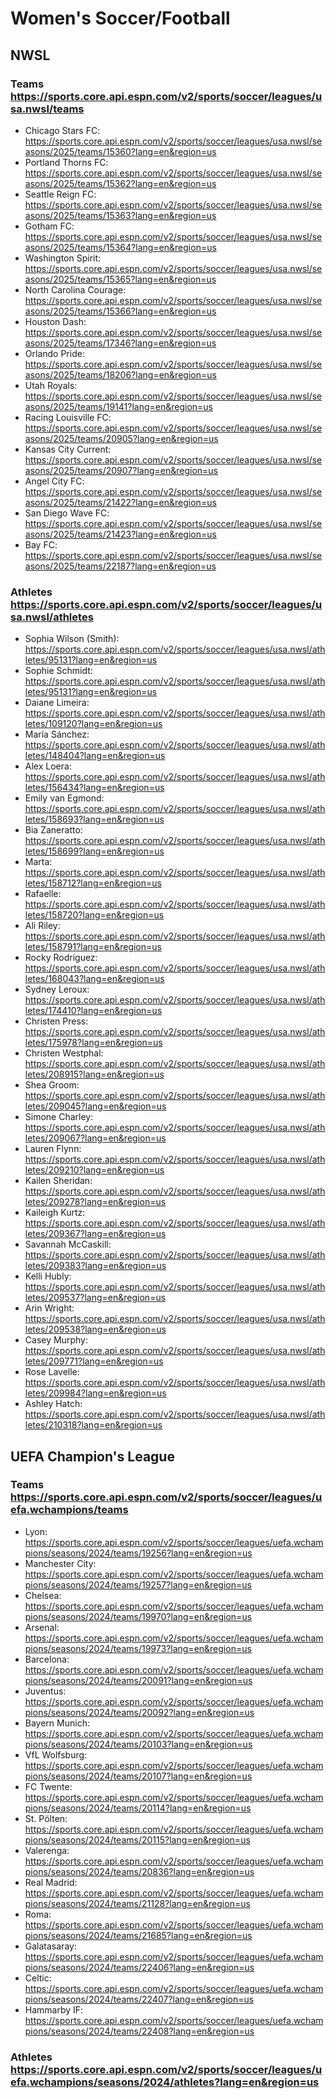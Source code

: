

# Women's Soccer/Football

## NWSL 

### Teams https://sports.core.api.espn.com/v2/sports/soccer/leagues/usa.nwsl/teams
- Chicago Stars FC: https://sports.core.api.espn.com/v2/sports/soccer/leagues/usa.nwsl/seasons/2025/teams/15360?lang=en&region=us
- Portland Thorns FC: https://sports.core.api.espn.com/v2/sports/soccer/leagues/usa.nwsl/seasons/2025/teams/15362?lang=en&region=us
- Seattle Reign FC: https://sports.core.api.espn.com/v2/sports/soccer/leagues/usa.nwsl/seasons/2025/teams/15363?lang=en&region=us
- Gotham FC: https://sports.core.api.espn.com/v2/sports/soccer/leagues/usa.nwsl/seasons/2025/teams/15364?lang=en&region=us
- Washington Spirit: https://sports.core.api.espn.com/v2/sports/soccer/leagues/usa.nwsl/seasons/2025/teams/15365?lang=en&region=us
- North Carolina Courage: https://sports.core.api.espn.com/v2/sports/soccer/leagues/usa.nwsl/seasons/2025/teams/15366?lang=en&region=us
- Houston Dash: https://sports.core.api.espn.com/v2/sports/soccer/leagues/usa.nwsl/seasons/2025/teams/17346?lang=en&region=us
- Orlando Pride: https://sports.core.api.espn.com/v2/sports/soccer/leagues/usa.nwsl/seasons/2025/teams/18206?lang=en&region=us
- Utah Royals: https://sports.core.api.espn.com/v2/sports/soccer/leagues/usa.nwsl/seasons/2025/teams/19141?lang=en&region=us
- Racing Louisville FC: https://sports.core.api.espn.com/v2/sports/soccer/leagues/usa.nwsl/seasons/2025/teams/20905?lang=en&region=us
- Kansas City Current: https://sports.core.api.espn.com/v2/sports/soccer/leagues/usa.nwsl/seasons/2025/teams/20907?lang=en&region=us
- Angel City FC: https://sports.core.api.espn.com/v2/sports/soccer/leagues/usa.nwsl/seasons/2025/teams/21422?lang=en&region=us
- San Diego Wave FC: https://sports.core.api.espn.com/v2/sports/soccer/leagues/usa.nwsl/seasons/2025/teams/21423?lang=en&region=us
- Bay FC: https://sports.core.api.espn.com/v2/sports/soccer/leagues/usa.nwsl/seasons/2025/teams/22187?lang=en&region=us

### Athletes https://sports.core.api.espn.com/v2/sports/soccer/leagues/usa.nwsl/athletes
- Sophia Wilson (Smith): https://sports.core.api.espn.com/v2/sports/soccer/leagues/usa.nwsl/athletes/95131?lang=en&region=us
- Sophie Schmidt: https://sports.core.api.espn.com/v2/sports/soccer/leagues/usa.nwsl/athletes/95131?lang=en&region=us
- Daiane Limeira: https://sports.core.api.espn.com/v2/sports/soccer/leagues/usa.nwsl/athletes/109120?lang=en&region=us
- María Sánchez: https://sports.core.api.espn.com/v2/sports/soccer/leagues/usa.nwsl/athletes/148404?lang=en&region=us
- Alex Loera: https://sports.core.api.espn.com/v2/sports/soccer/leagues/usa.nwsl/athletes/156434?lang=en&region=us
- Emily van Egmond: https://sports.core.api.espn.com/v2/sports/soccer/leagues/usa.nwsl/athletes/158693?lang=en&region=us
- Bia Zaneratto: https://sports.core.api.espn.com/v2/sports/soccer/leagues/usa.nwsl/athletes/158699?lang=en&region=us
- Marta: https://sports.core.api.espn.com/v2/sports/soccer/leagues/usa.nwsl/athletes/158712?lang=en&region=us
- Rafaelle: https://sports.core.api.espn.com/v2/sports/soccer/leagues/usa.nwsl/athletes/158720?lang=en&region=us
- Ali Riley: https://sports.core.api.espn.com/v2/sports/soccer/leagues/usa.nwsl/athletes/158791?lang=en&region=us
- Rocky Rodríguez: https://sports.core.api.espn.com/v2/sports/soccer/leagues/usa.nwsl/athletes/168043?lang=en&region=us
- Sydney Leroux: https://sports.core.api.espn.com/v2/sports/soccer/leagues/usa.nwsl/athletes/174410?lang=en&region=us
- Christen Press: https://sports.core.api.espn.com/v2/sports/soccer/leagues/usa.nwsl/athletes/175978?lang=en&region=us
- Christen Westphal: https://sports.core.api.espn.com/v2/sports/soccer/leagues/usa.nwsl/athletes/208915?lang=en&region=us
- Shea Groom: https://sports.core.api.espn.com/v2/sports/soccer/leagues/usa.nwsl/athletes/209045?lang=en&region=us
- Simone Charley: https://sports.core.api.espn.com/v2/sports/soccer/leagues/usa.nwsl/athletes/209067?lang=en&region=us
- Lauren Flynn: https://sports.core.api.espn.com/v2/sports/soccer/leagues/usa.nwsl/athletes/209210?lang=en&region=us
- Kailen Sheridan: https://sports.core.api.espn.com/v2/sports/soccer/leagues/usa.nwsl/athletes/209278?lang=en&region=us
- Kaileigh Kurtz: https://sports.core.api.espn.com/v2/sports/soccer/leagues/usa.nwsl/athletes/209367?lang=en&region=us
- Savannah McCaskill: https://sports.core.api.espn.com/v2/sports/soccer/leagues/usa.nwsl/athletes/209383?lang=en&region=us
- Kelli Hubly: https://sports.core.api.espn.com/v2/sports/soccer/leagues/usa.nwsl/athletes/209537?lang=en&region=us
- Arin Wright: https://sports.core.api.espn.com/v2/sports/soccer/leagues/usa.nwsl/athletes/209538?lang=en&region=us
- Casey Murphy: https://sports.core.api.espn.com/v2/sports/soccer/leagues/usa.nwsl/athletes/209771?lang=en&region=us
- Rose Lavelle: https://sports.core.api.espn.com/v2/sports/soccer/leagues/usa.nwsl/athletes/209984?lang=en&region=us
- Ashley Hatch: https://sports.core.api.espn.com/v2/sports/soccer/leagues/usa.nwsl/athletes/210318?lang=en&region=us


## UEFA Champion's League

### Teams https://sports.core.api.espn.com/v2/sports/soccer/leagues/uefa.wchampions/teams
- Lyon: https://sports.core.api.espn.com/v2/sports/soccer/leagues/uefa.wchampions/seasons/2024/teams/19256?lang=en&region=us
- Manchester City: https://sports.core.api.espn.com/v2/sports/soccer/leagues/uefa.wchampions/seasons/2024/teams/19257?lang=en&region=us
- Chelsea: https://sports.core.api.espn.com/v2/sports/soccer/leagues/uefa.wchampions/seasons/2024/teams/19970?lang=en&region=us
- Arsenal: https://sports.core.api.espn.com/v2/sports/soccer/leagues/uefa.wchampions/seasons/2024/teams/19973?lang=en&region=us
- Barcelona: https://sports.core.api.espn.com/v2/sports/soccer/leagues/uefa.wchampions/seasons/2024/teams/20091?lang=en&region=us
- Juventus: https://sports.core.api.espn.com/v2/sports/soccer/leagues/uefa.wchampions/seasons/2024/teams/20092?lang=en&region=us
- Bayern Munich: https://sports.core.api.espn.com/v2/sports/soccer/leagues/uefa.wchampions/seasons/2024/teams/20103?lang=en&region=us
- VfL Wolfsburg: https://sports.core.api.espn.com/v2/sports/soccer/leagues/uefa.wchampions/seasons/2024/teams/20107?lang=en&region=us
- FC Twente: https://sports.core.api.espn.com/v2/sports/soccer/leagues/uefa.wchampions/seasons/2024/teams/20114?lang=en&region=us
- St. Pölten: https://sports.core.api.espn.com/v2/sports/soccer/leagues/uefa.wchampions/seasons/2024/teams/20115?lang=en&region=us
- Valerenga: https://sports.core.api.espn.com/v2/sports/soccer/leagues/uefa.wchampions/seasons/2024/teams/20836?lang=en&region=us
- Real Madrid: https://sports.core.api.espn.com/v2/sports/soccer/leagues/uefa.wchampions/seasons/2024/teams/21128?lang=en&region=us
- Roma: https://sports.core.api.espn.com/v2/sports/soccer/leagues/uefa.wchampions/seasons/2024/teams/21685?lang=en&region=us
- Galatasaray: https://sports.core.api.espn.com/v2/sports/soccer/leagues/uefa.wchampions/seasons/2024/teams/22406?lang=en&region=us
- Celtic: https://sports.core.api.espn.com/v2/sports/soccer/leagues/uefa.wchampions/seasons/2024/teams/22407?lang=en&region=us
- Hammarby IF: https://sports.core.api.espn.com/v2/sports/soccer/leagues/uefa.wchampions/seasons/2024/teams/22408?lang=en&region=us

### Athletes https://sports.core.api.espn.com/v2/sports/soccer/leagues/uefa.wchampions/seasons/2024/athletes?lang=en&region=us
